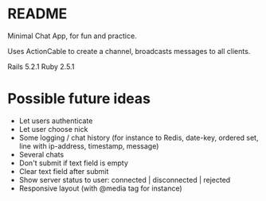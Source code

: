 # README

Minimal Chat App, for fun and practice.

Uses ActionCable to create a channel, broadcasts messages to all clients.

Rails 5.2.1
Ruby 2.5.1

# Possible future ideas
- Let users authenticate
- Let user choose nick
- Some logging / chat history (for instance to Redis, date-key, ordered set, line with ip-address, timestamp, message)
- Several chats
- Don't submit if text field is empty
- Clear text field after submit
- Show server status to user: connected | disconnected | rejected
- Responsive layout (with @media tag for instance)
